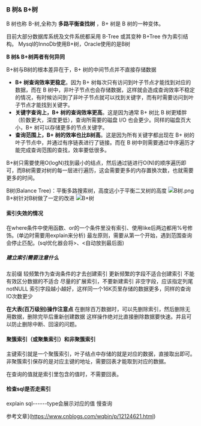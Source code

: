 ### B 树& B+树

B 树也称 B-树,全称为 **多路平衡查找树** ，B+ 树是 B 树的一种变体。

目前大部分数据库系统及文件系统都采用 B-Tree 或其变种 B+Tree 作为索引结构。
Mysql的InnoDb使用B+树，Oracle使用的是B树

**B 树& B+树两者有何异同**

B+树与B树的根本差异在于，B+ 树的中间节点并不直接存储数据 

- **B+ 树查询效率更稳定**。因为 B+ 树每次只有访问到叶子节点才能找到对应的数据，而在 B 树中，非叶子节点也会存储数据，这样就会造成查询效率不稳定的情况，有时候访问到了非叶子节点就可以找到关键字，而有时需要访问到叶子节点才能找到关键字。
- **关键字查询上，B+ 树的查询效率更高**。这是因为通常 B+ 树比 B 树更矮胖（阶数更大，深度更低），查询所需要的磁盘 I/O 也会更少。同样的磁盘页大小，B+ 树可以存储更多的节点关键字。
- **查询范围上，B+ 树的效率也比B树高**。这是因为所有关键字都出现在 B+ 树的叶子节点中，并通过有序链表进行了链接。而在 B 树中则需要通过中序遍历才能完成查询范围的查找，效率要低很多。

B+树只需要使用O(logN)找到最小的结点，然后通过链进行O(N)的顺序遍历即可，而B树需要对树的每一层进行遍历，这会需要更多的内存置换次数，也就需要更多的时间。

B树(Balance Tree)：平衡多路搜索树，高度远小于平衡二叉树的高度
![B树.png](https://s1.328888.xyz/2022/05/14/qdFJS.png)
B+树针对B树做了一定的改进
![B+树](https://s1.328888.xyz/2022/05/14/qdVzR.png)

#### 索引失效的情况

在where条件中使用函数、or的一个条件里没有索引、使用like后两边都用%号修饰。(单边时需要用explain来分析)
最左原则，需要从第一个开始，遇到范围查询会停止匹配。(sql优化器会将>、<自动放到最后面)

##### 建立索引需要注意什么

左前缀
较频繁作为查询条件的才去创建索引
更新频繁的字段不适合创建索引
不能有效区分数据的不适合
尽量的扩展索引，不要新建索引
非空字段，应该指定列尾notNULL
索引字段越小越好，这样同一个16K页里存储的数据更多，同样的查询IO次数更少

**在大表(百万级别)操作注意点**
在删除百万数据时，可以先删除索引，然后删除无用数据，删除完毕后重新创建数据
这样操作绝对比直接删除数据要快速。并且可以防止删除中断、回滚的问题。

#### 聚簇索引（或聚集索引）和非聚簇索引

主键索引就是一个聚簇索引，叶子结点中存储的就是对应的数据，直接取出即可。非聚簇索引保存的是对应主键的地址，需要回表才能取到对应的数据。

在查询的值就是索引里包含的值时，不需要回表。



#### 检查sql是否走索引

explain sql------type会展示对应的值
慢查询

参考文章](https://www.cnblogs.com/wqbin/p/12124621.html)